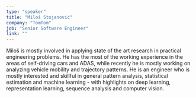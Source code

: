 ```yaml
---
type: "speaker"
title: "Miloš Stojanović"
company: "TomTom"
job: "Senior Software Engineer"
link: ""
---
```


Miloš is mostly involved in applying state of the art research in practical engineering problems. He has the most of the working experience in the areas of self-driving cars and ADAS, while recently he is mostly working on analyzing vehicle mobility and trajectory patterns. He is an engineer who is mostly interested and skillful in general pattern analysis, statistical estimation and machine learning - with highlights on deep learning, representation learning, sequence analysis and computer vision.
